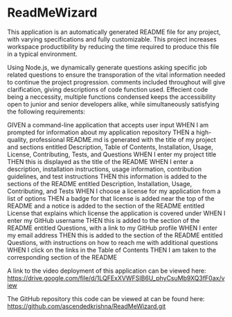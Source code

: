 # ReadMeWizard

This application is an automatically generated README file for any project, with varying specifications and fully customizable. This project increases workspace productibility by reducing the time required to produce this file in a typical environment. 

Using Node.js, we dynamically generate questions asking specific job related questions to ensure the transporation of the vital information needed to continue the project progression. comments included throughout will give clarification, giving descriptions of code function used. Effecient code being a neccessity, multiple functions condensed keeps the accessibility open to junior and senior developers alike, while simultaneously satisfying the following requirements:

GIVEN a command-line application that accepts user input
WHEN I am prompted for information about my application repository
THEN a high-quality, professional README.md is generated with the title of my project and sections entitled Description, Table of Contents, Installation, Usage, License, Contributing, Tests, and Questions
WHEN I enter my project title
THEN this is displayed as the title of the README
WHEN I enter a description, installation instructions, usage information, contribution guidelines, and test instructions
THEN this information is added to the sections of the README entitled Description, Installation, Usage, Contributing, and Tests
WHEN I choose a license for my application from a list of options
THEN a badge for that license is added near the top of the README and a notice is added to the section of the README entitled License that explains which license the application is covered under
WHEN I enter my GitHub username
THEN this is added to the section of the README entitled Questions, with a link to my GitHub profile
WHEN I enter my email address
THEN this is added to the section of the README entitled Questions, with instructions on how to reach me with additional questions
WHEN I click on the links in the Table of Contents
THEN I am taken to the corresponding section of the README


A link to the video deployment of this application can be viewed here:
https://drive.google.com/file/d/1LQFExXVWFSIB6U_phyCsuMb9XQ3fF0ax/view

The GitHub repository this code can be viewed at can be found here:
https://github.com/ascendedkrishna/ReadMeWizard.git


